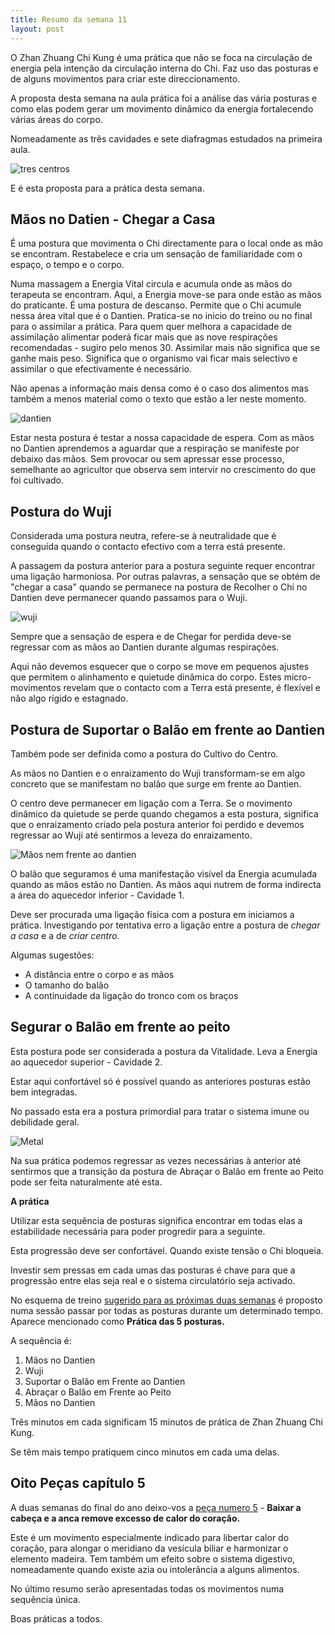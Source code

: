 ```yaml
---
title: Resumo da semana 11
layout: post
---
```

O Zhan Zhuang Chi Kung é uma prática que não se foca na circulação de energia pela intenção da circulação interna do Chi. Faz uso das posturas e de alguns movimentos para criar este direccionamento. 

A proposta desta semana na aula prática foi a análise das vária posturas e como elas podem gerar um movimento dinâmico da energia fortalecendo várias áreas do corpo.

Nomeadamente as três cavidades e sete diafragmas estudados na primeira aula. 

![tres centros](https://s3-eu-west-1.amazonaws.com/ckdojo-habits/HaMar2014/regulares/trescentros.jpg)

E é esta proposta para a prática desta semana. 

## Mãos no Datien - Chegar a Casa

É uma postura que movimenta o Chi directamente para o local onde as mão se encontram. Restabelece e cria um sensação de familiaridade com o espaço, o tempo e o corpo. 

Numa massagem a Energia Vital circula e acumula onde as mãos do terapeuta se encontram. Aqui, a Energia move-se para onde estão as mãos do praticante. É uma postura de descanso. Permite que o Chi acumule nessa área vital que é o Dantien. Pratica-se no inicio do treino ou no final para o assimilar a prática. 
Para quem quer melhora a capacidade de assimilação alimentar poderá ficar mais que as nove respirações recomendadas - sugiro pelo menos 30. Assimilar mais não significa que se ganhe mais peso. Significa que o organismo vai ficar mais selectivo e assimilar o que efectivamente é necessário. 

Não apenas a informação mais densa como é o caso dos alimentos mas também a menos material como o texto que estão a ler neste momento. 

![dantien](https://s3-eu-west-1.amazonaws.com/ck-language/recolher-o-chi.jpg) 

Estar nesta postura é testar a nossa capacidade de espera. Com as mãos no Dantien aprendemos a aguardar que a respiração se manifeste por debaixo das mãos. Sem provocar ou sem apressar esse processo, semelhante ao agricultor que observa sem intervir no crescimento do que foi cultivado. 

## Postura do Wuji

Considerada uma postura neutra, refere-se à neutralidade que é conseguida quando o contacto efectivo com a terra está presente. 

A passagem da postura anterior para a postura seguinte requer encontrar uma ligação harmoniosa. Por outras palavras, a sensação que se obtém de "chegar a casa" quando se permanece na postura de Recolher o Chi no Dantien deve permanecer quando passamos para o Wuji. 

![wuji](https://s3-eu-west-1.amazonaws.com/ck-language/postura-wuji.jpg)

Sempre que a sensação de espera e de Chegar for perdida deve-se regressar com as mãos ao Dantien durante algumas respirações. 

Aqui não devemos esquecer que o corpo se move em pequenos ajustes que permitem o alinhamento e quietude dinâmica do corpo. Estes micro-movimentos revelam que o contacto com a Terra está presente, é flexível e não algo rígido e estagnado. 
## Postura de Suportar o Balão em frente ao Dantien  

Também pode ser definida como a postura do Cultivo do Centro.

As mãos no Dantien e o enraizamento do Wuji transformam-se em algo concreto que se manifestam no balão que surge em frente ao Dantien. 

O centro deve permanecer em ligação com a Terra. Se o movimento dinâmico da quietude se perde quando chegamos a esta postura, significa que o enraizamento criado pela postura anterior foi perdido e devemos regressar ao Wuji até sentirmos a leveza do enraizamento. 

![Mãos nem frente ao dantien](https://s3-eu-west-1.amazonaws.com/ck-language/postura-madeira.jpg )

O balão que seguramos é uma manifestação visível da Energia acumulada quando as mãos estão no Dantien. As mãos aqui nutrem de forma indirecta a área do aquecedor inferior - Cavidade 1. 

Deve ser procurada uma ligação física com a postura em iniciamos a prática. Investigando por tentativa erro a ligação entre a postura de *chegar a casa* e a de *criar centro.*

Algumas sugestões:

+ A distância entre o corpo e as mãos
+ O tamanho do balão 
+ A continuidade da ligação do tronco com os braços

## Segurar o Balão em frente ao peito

Esta postura pode ser considerada a postura da Vitalidade. Leva a Energia ao aquecedor superior - Cavidade 2. 

Estar aqui confortável só é possível quando as anteriores posturas estão bem integradas. 

No passado esta era a postura primordial para tratar o sistema imune ou debilidade geral.

![Metal](https://s3-eu-west-1.amazonaws.com/ck-language/postura-metal.jpg)

Na sua prática podemos regressar as vezes necessárias à anterior até sentirmos que a transição da postura de Abraçar o Balão em frente ao Peito pode ser feita naturalmente até esta. 

**A prática**

Utilizar esta sequência de posturas significa encontrar em todas elas a estabilidade necessária para poder progredir para a seguinte. 

Esta progressão deve ser confortável. Quando existe tensão o Chi bloqueia. 

Investir sem pressas em cada umas das posturas é chave para que a progressão entre elas seja real e o sistema circulatório seja activado.  

No esquema de treino [sugerido para as próximas duas semanas](https://s3-eu-west-1.amazonaws.com/ckdojo-habits/HaMar2014/regulares/rsemana11-12.pdf) é proposto numa sessão passar por todas as posturas durante um determinado tempo. Aparece mencionado como **Prática das 5 posturas.** 

A sequência é:

1. Mãos no Dantien
2. Wuji
3. Suportar o Balão em Frente ao Dantien
4. Abraçar o Balão em Frente ao Peito 
5. Mãos no Dantien

Três minutos em cada significam 15 minutos de prática de Zhan Zhuang Chi Kung.

Se têm mais tempo pratiquem cinco minutos em cada uma delas. 

## Oito Peças capítulo 5

A duas semanas do final do ano deixo-vos a [peça numero 5](https://s3-eu-west-1.amazonaws.com/ck-language/bdj5.mp4) - **Baixar a cabeça e a anca remove excesso de calor do coração.** 

Este é um movimento especialmente indicado para libertar calor do coração, para alongar o meridiano da vesícula biliar e harmonizar o elemento madeira. Tem também um efeito sobre o sistema digestivo, nomeadamente quando existe azia ou intolerância a alguns alimentos. 

No último resumo serão apresentadas todas os movimentos numa sequência única. 

Boas práticas a todos. 
